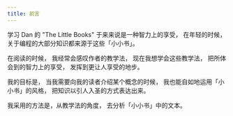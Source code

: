 ```yaml
---
title: 前言
---
```


学习 Dan 的 "The Little Books"
于来来说是一种智力上的享受，
在年轻的时候，关于编程的大部分知识都来源于这些「小小书」。

在阅读的时候，
我经常会感叹作者的教学法，
现在我想学会这些教学法，
把所体会到的智力上的享受，
发挥到更让人享受的地步。

我的目标是，
当我需要向我的读者介绍某个概念的时候，
我也能自如地运用「小小书」的风格，
把知识以引人入圣的方式表达出来。

我采用的方法是，从教学法的角度，
去分析「小小书」中的文本。
